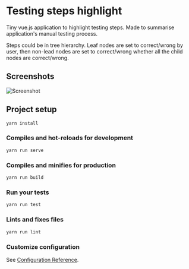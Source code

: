 # Testing steps highlight

Tiny vue.js application to highlight testing steps. Made to summarise application's manual testing process.

Steps could be in tree hierarchy. Leaf nodes are set to correct/wrong by user, then non-lead nodes are set to correct/wrong whether all the child nodes are correct/wrong.

## Screenshots

![Screenshot](http://files.alestrunda.cz/testing-steps-highlight/screen.jpg)

## Project setup
```
yarn install
```

### Compiles and hot-reloads for development
```
yarn run serve
```

### Compiles and minifies for production
```
yarn run build
```

### Run your tests
```
yarn run test
```

### Lints and fixes files
```
yarn run lint
```

### Customize configuration
See [Configuration Reference](https://cli.vuejs.org/config/).
